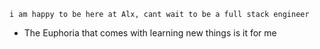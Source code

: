 `i am happy to be here at Alx, cant wait to be a full stack engineer`
* The Euphoria that comes with learning new things is it for me
